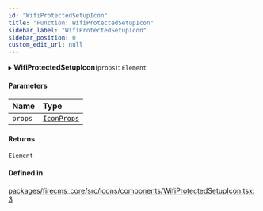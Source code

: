 ```yaml
---
id: "WifiProtectedSetupIcon"
title: "Function: WifiProtectedSetupIcon"
sidebar_label: "WifiProtectedSetupIcon"
sidebar_position: 0
custom_edit_url: null
---
```


▸ **WifiProtectedSetupIcon**(`props`): `Element`

#### Parameters

| Name | Type |
| :------ | :------ |
| `props` | [`IconProps`](../types/IconProps.md) |

#### Returns

`Element`

#### Defined in

[packages/firecms_core/src/icons/components/WifiProtectedSetupIcon.tsx:3](https://github.com/FireCMSco/firecms/blob/d45f3739/packages/firecms_core/src/icons/components/WifiProtectedSetupIcon.tsx#L3)
